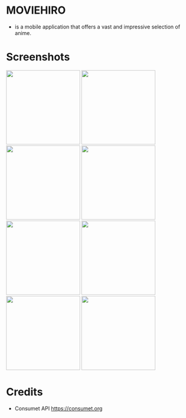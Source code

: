 # MOVIEHIRO
- is a mobile application that offers a vast and impressive selection of anime.

# Screenshots
<img src="https://github.com/marvskiee/animegon2-client/assets/55273309/8b704051-b0fe-46d8-bcda-46c4335a22b0" width="200"/>
<img src="https://github.com/marvskiee/animegon2-client/assets/55273309/66a84563-9488-4fe0-944d-4c196bca31cc" width="200"/>
<img src="https://github.com/marvskiee/animegon2-client/assets/55273309/2839cc69-028b-4569-9b64-63d868bf9d43" width="200"/>
<img src="https://github.com/marvskiee/animegon2-client/assets/55273309/ae57221b-711a-472d-b1cc-9f5479860e64" width="200"/>
<img src="https://github.com/marvskiee/animegon2-client/assets/55273309/59e3d8a0-7403-43c7-964a-757d8288e6f4" width="200"/>
<img src="https://github.com/marvskiee/animegon2-client/assets/55273309/bc58e91a-9c4a-43d6-b832-b462fcaae080" width="200"/>
<img src="https://github.com/marvskiee/animegon2-client/assets/55273309/61b70540-2c75-4012-ba1e-a9d9796f22e8" width="200"/>
<img src="https://github.com/marvskiee/animegon2-client/assets/55273309/ea404dd9-4709-419c-bfed-e0d8a3e7bc7a" width="200"/>

# Credits
- Consumet API https://consumet.org

